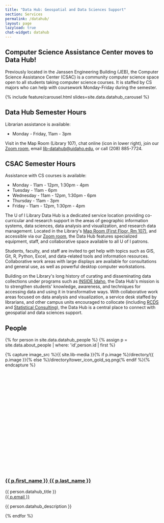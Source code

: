 ```yaml
---
title: "Data Hub: Geospatial and Data Sciences Support"
section: Services
permalink: /datahub/
layout: page
lazyload: true
chat-widget: datahub
---
```


<div class ="alert alert-success" role="alert">
<h2 class="alert-heading h5">Computer Science Assistance Center moves to Data Hub!</h2>
<p>Previously located in the Janssen Engineering Building (JEB), the Computer Science Assistance Center (CSAC) is a community computer science space open to all students taking computer science courses. It is staffed by CS majors who can help with coursework Monday-Friday during the semester.</p>
</div>

{% include feature/carousel.html slides=site.data.datahub_carousel %}

<div class="row">
<div class="col-lg-6">
<div class="alert alert-info mt-3 mb-3" role="alert">
<h2 class="alert-heading h5"><span class="fas fa-clock"></span> Data Hub Semester Hours</h2>
<p>Librarian assistance is available:</p>
<ul>
    <li>Monday - Friday, 11am - 3pm</li>
</ul>
<p>Visit in the Map Room (Library 107), chat online (icon in lower right), join our <a class="alert-link" href="https://uidaho.zoom.us/j/87655871511?from=addon">Zoom room</a>, email <a class="alert-link" href="mailto:lib-datahub@uidaho.edu">lib-datahub@uidaho.edu</a>, or call (208) 885-7724.</p>
<!--<h2 class="alert-heading h5"><span class="fas fa-clock"></span> Summer Hours</h2>
<p markdown="1">By appointment: Please contact [Jeremy Kenyon](/about/people/jkenyon.html) (<jkenyon@uidaho.edu>)</p>-->
</div>
</div>
<div class="col-lg-6">
<div class="alert alert-info mt-3 mb-3" role="alert">
<h2 class="alert-heading h5"><span class="fas fa-clock"></span> CSAC Semester Hours</h2>
<p class="mb-3">Assistance with CS courses is available:</p>
<ul>
    <li>Monday - 11am - 12pm, 1:30pm - 4pm</li>
    <li>Tuesday - 11am - 6pm</li>
    <li>Wednesday - 11am - 12pm, 1:30pm - 6pm</li>
    <li>Thursday - 11am - 3pm</li>
    <li>Friday - 11am - 12pm, 1:30pm - 4pm</li>
</ul>
</div>
</div>
</div>

The U of I Library Data Hub is a dedicated service location providing co-curricular and research support in the areas of geographic information systems, data sciences, data analysis and visualization, and research data management.
Located in the Library's [Map Room (First Floor, Rm 107)](/about/maps.html#lg=1&slide=0), and accessible via our [Zoom room](https://uidaho.zoom.us/j/87655871511?from=addon), the Data Hub features specialized equipment, staff, and collaborative space available to all U of I patrons.

Students, faculty, and staff are invited to get help with topics such as GIS, Git, R, Python, Excel, and data-related tools and information resources.
Collaborative work areas with large displays are available for consultations and general use, as well as powerful desktop computer workstations.

Building on the Library's long history of curating and disseminating data collections under programs such as [INSIDE Idaho](https://insideidaho.org/), the Data Hub's mission is to strengthen students' knowledge, awareness, and techniques for accessing data and using it in transformative ways. 
With collaborative work areas focused on data analysis and visualization, a service desk staffed by librarians, and other campus units encouraged to collocate (including [RCDS](https://www.iids.uidaho.edu/rcds.php) and [Statistical Consulting](https://www.uidaho.edu/sci/mathstat/centers/scc)), the Data Hub is a central place to connect with geospatial and data sciences support.

## People

{% for person in site.data.datahub_people %}
{% assign p = site.data.about_people | where: 'id',person.id | first %}
<div class="border rounded mt-3">
    <div class="row no-gutters">
        <div class="col-md-3 p-3">
            {% capture image_src %}{{ site.lib-media }}{% if p.image %}/directory/{{ p.image }}{% else %}/directory/tower_icon_gold_sq.png{% endif %}{% endcapture %}
            <img src="data:image/svg+xml,%3Csvg xmlns='http://www.w3.org/2000/svg' viewBox='0 0 3 2'%3E%3C/svg%3E" data-src="{{ image_src }}" class="lazyload img-fluid rounded" alt="portrait of {{ p.last_name }}">
        </div>
        <div class="col-md-9 p-3">
            <h3><a href="{{ '/about/people/' | relative_url }}{{ p.id }}.html" title="View the profile for {{ p.last_name }}">{{ p.first_name }} {{ p.last_name }}</a></h3>
            <p class="h5">{{ person.datahub_title }} <br><a href="mailto:{{ p.email }}">{{ p.email }}</a></p>
            <p>{{ person.datahub_description }}</p>
        </div>
    </div>
</div>
{% endfor %}
